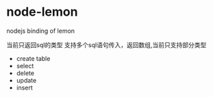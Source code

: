 # node-lemon
nodejs binding of lemon

当前只返回sql的类型
支持多个sql语句传入，返回数组,当前只支持部分类型
- create table
- select
- delete 
- update
- insert

